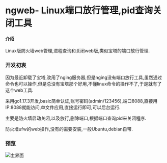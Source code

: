 # ngweb- Linux端口放行管理,pid查询关闭工具

#### 介绍
Linux版防火墙web管理,进程查询和关闭web版,类似宝塔的端口放行管理.

### 开发初衷
因为最近卸载了宝塔,改用了nging服务器,但是nging没有端口放行工具,虽然通过命令也可以操作,但是总没有宝塔那个好用,不懂linux命令的操作不了,于是就有了这个web工具.

采用go1.17.3开发,basic简单认证,账号密码(admin/123456),端口8088,直接用IP:8088就能访问,单文件应用,直接运行即可,可以后台运行.

主要是防火墙启动关闭,以及放行,删除端口,根据端口查询pid来关闭程序.

防火墙ufw的web操作,没有的需要安装,一般Ubuntu,debian自带.

### 预览
![主界面](https://images.gitee.com/uploads/images/2021/1128/204300_583438c0_616004.png "微信截图_20211128200143.png")